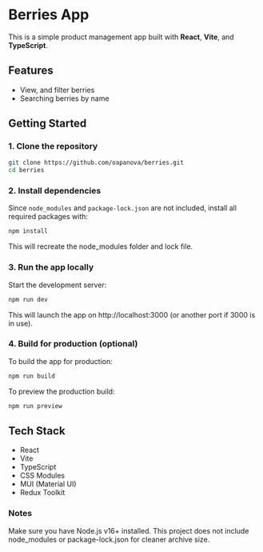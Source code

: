 # Berries App

This is a simple product management app built with **React**, **Vite**, and **TypeScript**.

## Features

- View, and filter berries
- Searching berries by name

## Getting Started

### 1. Clone the repository

```bash
git clone https://github.com/oapanova/berries.git
cd berries
````

### 2. Install dependencies

Since `node_modules` and `package-lock.json` are not included, install all required packages with:

```bash
npm install
```

This will recreate the node_modules folder and lock file.

### 3. Run the app locally
Start the development server:

```bash
npm run dev
```

This will launch the app on http://localhost:3000 (or another port if 3000 is in use).

### 4. Build for production (optional)
To build the app for production:

```bash
npm run build
```

To preview the production build:
```bash
npm run preview
```

## Tech Stack
- React
- Vite
- TypeScript
- CSS Modules
- MUI (Material UI)
- Redux Toolkit

### Notes
Make sure you have Node.js v16+ installed.
This project does not include node_modules or package-lock.json for cleaner archive size.
